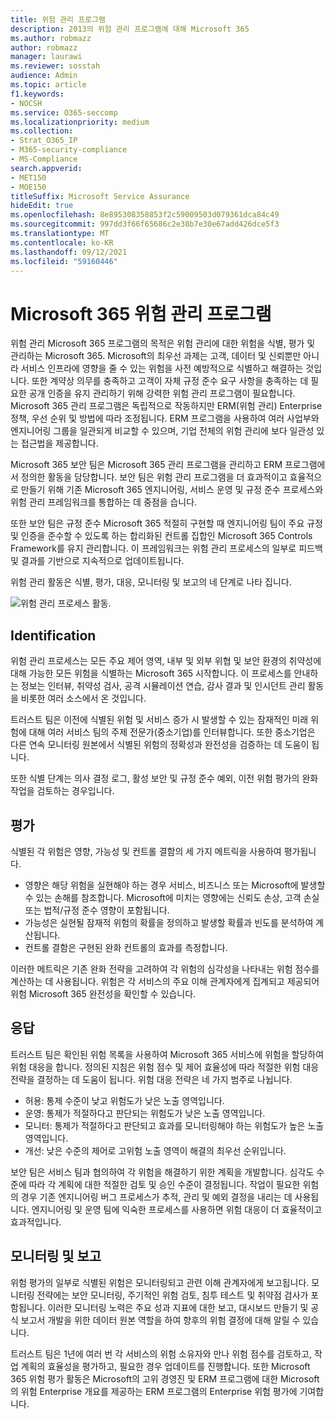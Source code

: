 ```yaml
---
title: 위험 관리 프로그램
description: 2013의 위험 관리 프로그램에 대해 Microsoft 365
ms.author: robmazz
author: robmazz
manager: laurawi
ms.reviewer: sosstah
audience: Admin
ms.topic: article
f1.keywords:
- NOCSH
ms.service: O365-seccomp
ms.localizationpriority: medium
ms.collection:
- Strat_O365_IP
- M365-security-compliance
- MS-Compliance
search.appverid:
- MET150
- MOE150
titleSuffix: Microsoft Service Assurance
hideEdit: true
ms.openlocfilehash: 8e895308358853f2c59009503d079361dca84c49
ms.sourcegitcommit: 997dd3f66f65686c2e38b7e30e67add426dce5f3
ms.translationtype: MT
ms.contentlocale: ko-KR
ms.lasthandoff: 09/12/2021
ms.locfileid: "59160446"
---
```

# <a name="microsoft-365-risk-management-program"></a>Microsoft 365 위험 관리 프로그램

위험 관리 Microsoft 365 프로그램의 목적은 위험 관리에 대한 위험을 식별, 평가 및 관리하는 Microsoft 365. Microsoft의 최우선 과제는 고객, 데이터 및 신뢰뿐만 아니라 서비스 인프라에 영향을 줄 수 있는 위험을 사전 예방적으로 식별하고 해결하는 것입니다. 또한 계약상 의무를 충족하고 고객이 자체 규정 준수 요구 사항을 충족하는 데 필요한 공개 인증을 유지 관리하기 위해 강력한 위험 관리 프로그램이 필요합니다. Microsoft 365 관리 프로그램은 독립적으로 작동하지만 ERM(위험 관리) Enterprise 정책, 우선 순위 및 방법에 따라 조정됩니다. ERM 프로그램을 사용하여 여러 사업부와 엔지니어링 그룹을 일관되게 비교할 수 있으며, 기업 전체의 위험 관리에 보다 일관성 있는 접근법을 제공합니다.

Microsoft 365 보안 팀은 Microsoft 365 관리 프로그램을 관리하고 ERM 프로그램에서 정의한 활동을 담당합니다. 보안 팀은 위험 관리 프로그램을 더 효과적이고 효율적으로 만들기 위해 기존 Microsoft 365 엔지니어링, 서비스 운영 및 규정 준수 프로세스와 위험 관리 프레임워크를 통합하는 데 중점을 습니다.

또한 보안 팀은 규정 준수 Microsoft 365 적절히 구현할 때 엔지니어링 팀이 주요 규정 및 인증을 준수할 수 있도록 하는 합리화된 컨트롤 집합인 Microsoft 365 Controls Framework를 유지 관리합니다. 이 프레임워크는 위험 관리 프로세스의 일부로 피드백 및 결과를 기반으로 지속적으로 업데이트됩니다.

위험 관리 활동은 식별, 평가, 대응, 모니터링 및 보고의 네 단계로 나타 집니다.

![위험 관리 프로세스 활동.](../media/assurance-risk-management-review-process.png)

## <a name="identification"></a>Identification

위험 관리 프로세스는 모든 주요 제어 영역, 내부 및 외부 위협 및 보안 환경의 취약성에 대해 가능한 모든 위험을 식별하는 Microsoft 365 시작합니다. 이 프로세스를 안내하는 정보는 인터뷰, 취약성 검사, 공격 시뮬레이션 연습, 감사 결과 및 인시던트 관리 활동을 비롯한 여러 소스에서 온 것입니다.

트러스트 팀은 이전에 식별된 위험 및 서비스 증가 시 발생할 수 있는 잠재적인 미래 위험에 대해 여러 서비스 팀의 주제 전문가(중소기업)를 인터뷰합니다. 또한 중소기업은 다른 연속 모니터링 원본에서 식별된 위험의 정확성과 완전성을 검증하는 데 도움이 됩니다.

또한 식별 단계는 의사 결정 로그, 활성 보안 및 규정 준수 예외, 이전 위험 평가의 완화 작업을 검토하는 경우입니다.

## <a name="assessment"></a>평가

식별된 각 위험은 영향, 가능성 및 컨트롤 결함의 세 가지 메트릭을 사용하여 평가됩니다.

- 영향은 해당 위험을 실현해야 하는 경우 서비스, 비즈니스 또는 Microsoft에 발생할 수 있는 손해를 참조합니다. Microsoft에 미치는 영향에는 신뢰도 손상, 고객 손실 또는 법적/규정 준수 영향이 포함됩니다.
- 가능성은 실현될 잠재적 위험의 확률을 정의하고 발생할 확률과 빈도를 분석하여 계산됩니다.
- 컨트롤 결함은 구현된 완화 컨트롤의 효과를 측정합니다.

이러한 메트릭은 기존 완화 전략을 고려하여 각 위험의 심각성을 나타내는 위험 점수를 계산하는 데 사용됩니다. 위험은 각 서비스의 주요 이해 관계자에게 집계되고 제공되어 위험 Microsoft 365 완전성을 확인할 수 있습니다.

## <a name="response"></a>응답

트러스트 팀은 확인된 위험 목록을 사용하여 Microsoft 365 서비스에 위험을 할당하여 위험 대응을 합니다. 정의된 지침은 위험 점수 및 제어 효율성에 따라 적절한 위험 대응 전략을 결정하는 데 도움이 됩니다. 위험 대응 전략은 네 가지 범주로 나뉩니다.

- 허용: 통제 수준이 낮고 위험도가 낮은 노출 영역입니다.
- 운영: 통제가 적절하다고 판단되는 위험도가 낮은 노출 영역입니다.
- 모니터: 통제가 적절하다고 판단되고 효과를 모니터링해야 하는 위험도가 높은 노출 영역입니다.
- 개선: 낮은 수준의 제어로 고위험 노출 영역이 해결의 최우선 순위입니다.

보안 팀은 서비스 팀과 협의하여 각 위험을 해결하기 위한 계획을 개발합니다. 심각도 수준에 따라 각 계획에 대한 적절한 검토 및 승인 수준이 결정됩니다. 작업이 필요한 위험의 경우 기존 엔지니어링 버그 프로세스가 추적, 관리 및 예외 결정을 내리는 데 사용됩니다. 엔지니어링 및 운영 팀에 익숙한 프로세스를 사용하면 위험 대응이 더 효율적이고 효과적입니다.

## <a name="monitoring-and-reporting"></a>모니터링 및 보고

위험 평가의 일부로 식별된 위험은 모니터링되고 관련 이해 관계자에게 보고됩니다. 모니터링 전략에는 보안 모니터링, 주기적인 위험 검토, 침투 테스트 및 취약점 검사가 포함됩니다. 이러한 모니터링 노력은 주요 성과 지표에 대한 보고, 대시보드 만들기 및 공식 보고서 개발을 위한 데이터 원본 역할을 하여 향후의 위험 결정에 대해 알릴 수 있습니다.

트러스트 팀은 1년에 여러 번 각 서비스의 위험 소유자와 만나 위험 점수를 검토하고, 작업 계획의 효율성을 평가하고, 필요한 경우 업데이트를 진행합니다. 또한 Microsoft 365 위험 평가 활동은 Microsoft의 고위 경영진 및 ERM 프로그램에 대한 Microsoft의 위험 Enterprise 개요를 제공하는 ERM 프로그램의 Enterprise 위험 평가에 기여합니다.
